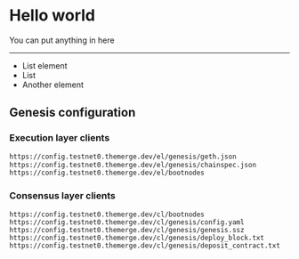 # Hello world

You can put anything in here

---

- List element
- List
- Another element


## Genesis configuration

### Execution layer clients

```sh
https://config.testnet0.themerge.dev/el/genesis/geth.json
https://config.testnet0.themerge.dev/el/genesis/chainspec.json
https://config.testnet0.themerge.dev/el/bootnodes
```

### Consensus layer clients

```
https://config.testnet0.themerge.dev/cl/bootnodes
https://config.testnet0.themerge.dev/cl/genesis/config.yaml
https://config.testnet0.themerge.dev/cl/genesis/genesis.ssz
https://config.testnet0.themerge.dev/cl/genesis/deploy_block.txt
https://config.testnet0.themerge.dev/cl/genesis/deposit_contract.txt
```
